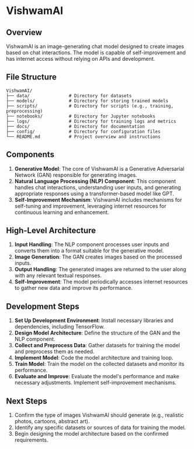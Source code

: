 # VishwamAI

## Overview
VishwamAI is an image-generating chat model designed to create images based on chat interactions. The model is capable of self-improvement and has internet access without relying on APIs and development.

## File Structure
```
VishwamAI/
├── data/               # Directory for datasets
├── models/             # Directory for storing trained models
├── scripts/            # Directory for scripts (e.g., training, preprocessing)
├── notebooks/          # Directory for Jupyter notebooks
├── logs/               # Directory for training logs and metrics
├── docs/               # Directory for documentation
├── config/             # Directory for configuration files
└── README.md           # Project overview and instructions
```

## Components
1. **Generative Model**: The core of VishwamAI is a Generative Adversarial Network (GAN) responsible for generating images.
2. **Natural Language Processing (NLP) Component**: This component handles chat interactions, understanding user inputs, and generating appropriate responses using a transformer-based model like GPT.
3. **Self-Improvement Mechanism**: VishwamAI includes mechanisms for self-tuning and improvement, leveraging internet resources for continuous learning and enhancement.

## High-Level Architecture
1. **Input Handling**: The NLP component processes user inputs and converts them into a format suitable for the generative model.
2. **Image Generation**: The GAN creates images based on the processed inputs.
3. **Output Handling**: The generated images are returned to the user along with any relevant textual responses.
4. **Self-Improvement**: The model periodically accesses internet resources to gather new data and improve its performance.

## Development Steps
1. **Set Up Development Environment**: Install necessary libraries and dependencies, including TensorFlow.
2. **Design Model Architecture**: Define the structure of the GAN and the NLP component.
3. **Collect and Preprocess Data**: Gather datasets for training the model and preprocess them as needed.
4. **Implement Model**: Code the model architecture and training loop.
5. **Train Model**: Train the model on the collected datasets and monitor its performance.
6. **Evaluate and Improve**: Evaluate the model's performance and make necessary adjustments. Implement self-improvement mechanisms.

## Next Steps
1. Confirm the type of images VishwamAI should generate (e.g., realistic photos, cartoons, abstract art).
2. Identify any specific datasets or sources of data for training the model.
3. Begin designing the model architecture based on the confirmed requirements.

